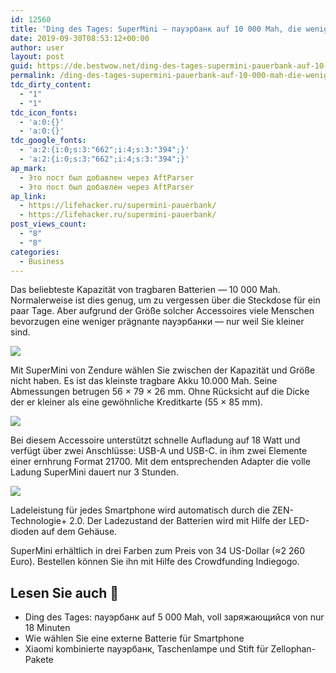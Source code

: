 ```yaml
---
id: 12560
title: 'Ding des Tages: SuperMini — пауэрбанк auf 10 000 Mah, die weniger Banknoten'
date: 2019-09-30T08:53:12+00:00
author: user
layout: post
guid: https://de.bestwow.net/ding-des-tages-supermini-pauerbank-auf-10-000-mah-die-weniger-banknoten/
permalink: /ding-des-tages-supermini-pauerbank-auf-10-000-mah-die-weniger-banknoten/
tdc_dirty_content:
  - "1"
  - "1"
tdc_icon_fonts:
  - 'a:0:{}'
  - 'a:0:{}'
tdc_google_fonts:
  - 'a:2:{i:0;s:3:"662";i:4;s:3:"394";}'
  - 'a:2:{i:0;s:3:"662";i:4;s:3:"394";}'
ap_mark:
  - Это пост был добавлен через AftParser
  - Это пост был добавлен через AftParser
ap_link:
  - https://lifehacker.ru/supermini-pauerbank/
  - https://lifehacker.ru/supermini-pauerbank/
post_views_count:
  - "8"
  - "8"
categories:
  - Business
---
```

Das beliebteste Kapazität von tragbaren Batterien — 10 000 Mah. Normalerweise ist dies genug, um zu vergessen über die Steckdose für ein paar Tage. Aber aufgrund der Größe solcher Accessoires viele Menschen bevorzugen eine weniger prägnante пауэрбанки — nur weil Sie kleiner sind.

![](https://de.bestwow.net/wp-content/uploads/2019/09/-1.jpg) 

Mit SuperMini von Zendure wählen Sie zwischen der Kapazität und Größe nicht haben. Es ist das kleinste tragbare Akku 10.000 Mah. Seine Abmessungen betrugen 56 × 79 × 26 mm. Ohne Rücksicht auf die Dicke der er kleiner als eine gewöhnliche Kreditkarte (55 × 85 mm).

![](https://de.bestwow.net/wp-content/uploads/2019/09/-2.jpg) 

Bei diesem Accessoire unterstützt schnelle Aufladung auf 18 Watt und verfügt über zwei Anschlüsse: USB-A und USB-C. in ihm zwei Elemente einer ernhrung Format 21700. Mit dem entsprechenden Adapter die volle Ladung SuperMini dauert nur 3 Stunden.

![](https://de.bestwow.net/wp-content/uploads/2019/09/-3.jpg) 

Ladeleistung für jedes Smartphone wird automatisch durch die ZEN-Technologie+ 2.0. Der Ladezustand der Batterien wird mit Hilfe der LED-dioden auf dem Gehäuse.</p> 

SuperMini erhältlich in drei Farben zum Preis von 34 US-Dollar (≈2 260 Euro). Bestellen können Sie ihn mit Hilfe des Crowdfunding Indiegogo.

<div>
  <h2 class="read-also__title">
    <span>Lesen Sie auch</span> <span>🧐 </span>
  </h2>
  
  <ul class="read-also__list">
    <li>
      Ding des Tages: пауэрбанк auf 5 000 Mah, voll заряжающийся von nur 18 Minuten
    </li>
    <li>
      Wie wählen Sie eine externe Batterie für Smartphone
    </li>
    <li>
      Xiaomi kombinierte пауэрбанк, Taschenlampe und Stift für Zellophan-Pakete
    </li>
  </ul>
</div>